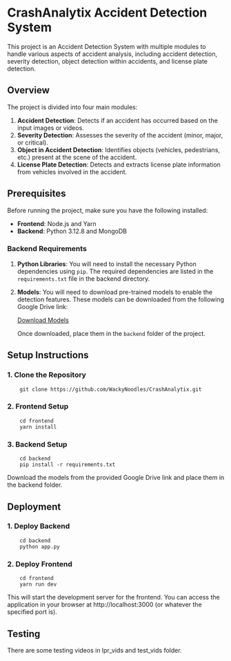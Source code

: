 # CrashAnalytix Accident Detection System

This project is an Accident Detection System with multiple modules to handle various aspects of accident analysis, including accident detection, severity detection, object detection within accidents, and license plate detection.

## Overview

The project is divided into four main modules:

1. **Accident Detection**: Detects if an accident has occurred based on the input images or videos.
2. **Severity Detection**: Assesses the severity of the accident (minor, major, or critical).
3. **Object in Accident Detection**: Identifies objects (vehicles, pedestrians, etc.) present at the scene of the accident.
4. **License Plate Detection**: Detects and extracts license plate information from vehicles involved in the accident.

## Prerequisites

Before running the project, make sure you have the following installed:

- **Frontend**: Node.js and Yarn
- **Backend**: Python 3.12.8 and MongoDB

### Backend Requirements

1. **Python Libraries**: You will need to install the necessary Python dependencies using `pip`. The required dependencies are listed in the `requirements.txt` file in the backend directory.

2. **Models**: You will need to download pre-trained models to enable the detection features. These models can be downloaded from the following Google Drive link:

   [Download Models](https://drive.google.com/drive/folders/1Nia4YTmaevQj0hxsTHPuBN-uObfTyTGB?usp=sharing)

   Once downloaded, place them in the `backend` folder of the project.

## Setup Instructions

### 1. Clone the Repository
```
    git clone https://github.com/WackyNoodles/CrashAnalytix.git
```

### 2. Frontend Setup
```
    cd frontend
    yarn install
```

### 3. Backend Setup
```
    cd backend
    pip install -r requirements.txt
```
Download the models from the provided Google Drive link and place them in the backend folder.

## Deployment
### 1. Deploy Backend
```
    cd backend
    python app.py
```

### 2. Deploy Frontend
```
    cd frontend
    yarn run dev
```
This will start the development server for the frontend. You can access the application in your browser at http://localhost:3000 (or whatever the specified port is).

## Testing
There are some testing videos in lpr_vids and test_vids folder.